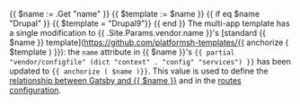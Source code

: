 {{ $name := .Get "name" }}
{{ $template := $name }}
{{ if eq $name "Drupal" }}
  {{ $template = "Drupal9"}}
{{ end }}
The multi-app template has a single modification to {{ .Site.Params.vendor.name }}'s [standard {{ $name }} template](https://github.com/platformsh-templates/{{ anchorize ( $template ) }}):
the `name` attribute in {{ $name }}'s `{{ partial "vendor/configfile" (dict "context" . "config" "services") }}` has been updated to `{{ anchorize ( $name )}}`.
This value is used to define the [relationship between Gatsby and {{ $name }}](#gatsby)
and in the [routes configuration](#platformroutesyaml).
